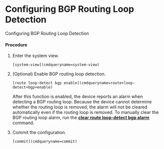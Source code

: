 Configuring BGP Routing Loop Detection
======================================

Configuring BGP Routing Loop Detection

#### Procedure

1. Enter the system view.
   
   
   ```
   [system-view](cmdqueryname=system-view)
   ```
2. (Optional) Enable BGP routing loop detection.
   
   
   ```
   [route loop-detect bgp enable](cmdqueryname=route+loop-detect+bgp+enable)
   ```
   
   After this function is enabled, the device reports an alarm when detecting a BGP routing loop. Because the device cannot determine whether the routing loop is removed, the alarm will not be cleared automatically even if the routing loop is removed. To manually clear the BGP routing loop alarm, run the [**clear route loop-detect bgp alarm**](cmdqueryname=clear+route+loop-detect+bgp+alarm) command.
3. Commit the configuration.
   
   
   ```
   [commit](cmdqueryname=commit)
   ```